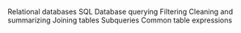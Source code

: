 Relational databases
SQL
Database querying
Filtering
Cleaning and summarizing
Joining tables
Subqueries
Common table expressions
